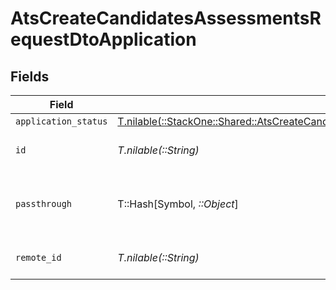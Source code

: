 # AtsCreateCandidatesAssessmentsRequestDtoApplication


## Fields

| Field                                                                                                                                                                        | Type                                                                                                                                                                         | Required                                                                                                                                                                     | Description                                                                                                                                                                  | Example                                                                                                                                                                      |
| ---------------------------------------------------------------------------------------------------------------------------------------------------------------------------- | ---------------------------------------------------------------------------------------------------------------------------------------------------------------------------- | ---------------------------------------------------------------------------------------------------------------------------------------------------------------------------- | ---------------------------------------------------------------------------------------------------------------------------------------------------------------------------- | ---------------------------------------------------------------------------------------------------------------------------------------------------------------------------- |
| `application_status`                                                                                                                                                         | [T.nilable(::StackOne::Shared::AtsCreateCandidatesAssessmentsRequestDtoApplicationStatus)](../../models/shared/atscreatecandidatesassessmentsrequestdtoapplicationstatus.md) | :heavy_minus_sign:                                                                                                                                                           | N/A                                                                                                                                                                          |                                                                                                                                                                              |
| `id`                                                                                                                                                                         | *T.nilable(::String)*                                                                                                                                                        | :heavy_minus_sign:                                                                                                                                                           | Unique identifier                                                                                                                                                            | 8187e5da-dc77-475e-9949-af0f1fa4e4e3                                                                                                                                         |
| `passthrough`                                                                                                                                                                | T::Hash[Symbol, *::Object*]                                                                                                                                                  | :heavy_minus_sign:                                                                                                                                                           | Value to pass through to the provider                                                                                                                                        | {<br/>"other_known_names": "John Doe"<br/>}                                                                                                                                  |
| `remote_id`                                                                                                                                                                  | *T.nilable(::String)*                                                                                                                                                        | :heavy_minus_sign:                                                                                                                                                           | Provider's unique identifier                                                                                                                                                 | 8187e5da-dc77-475e-9949-af0f1fa4e4e3                                                                                                                                         |